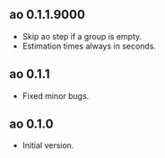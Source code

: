 ## ao 0.1.1.9000
* Skip ao step if a group is empty.
* Estimation times always in seconds.

## ao 0.1.1
* Fixed minor bugs.

## ao 0.1.0
* Initial version.
